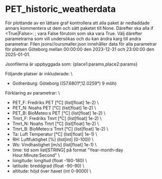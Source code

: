 # PET_historic_weatherdata
För plottande av en lättare graf kontrollera att alla paket är nedladdade annars kommentera ut dem och sätt paketet till None. 
Därefter ska alla if <True|False>: <something>; vara False förutom <whattoplot> som ska vara True.
Välj därefter parametrarna som vill undersökas och du kan ändra karg till andra parametrar.
Filen jsons//oursmaller.json innehåller data för alla parametrar för platsen Göteborg mellan 00:00:00 den 2023-12-31 och 23:00:00 den 2025-01-01.

Jsonfilerna är uppbyggada som: {place1:params,place2:params}

Följande platser är inkluderade: \
- Gothenburg: Göteborg ((57.6801°,12.0259°) 9 möh)

Förklaring av parametrar: \
- PET_F: Fredriks PET     [°C] (list[float] 1e-2) \
- PET_N: Noahs PET        [°C] (list[float] 1e-2) \
- PET_B: BioMeteo:s PET   [°C] (list[float] 1e-2) \
- Tmrt_F: Fredriks Tmrt   [°C] (list[float] 1e-2) \
- Tmrt_N: Noahs Tmrt      [°C] (list[float] 1e-2) \
- Tmrt_B: BioMeteo:s Tmrt [°C] (list[float] 1e-2) \
- Ta: Luft Temperatur [°C] (list[float] 1e-1) \
- RH: Luftfuktighet [%]    (list[int] (0-100)) \
- Ws: Vindhastighet [m/s]  (list[float] 1e-1) \
- time: tid som list[STRING] på format "Year-month-day Hour:Minute:Second" \
- longitude: longitud (float -180-180) \
- latitude: breddgrad (float -90-90) \
- altitude: höjd över havet (int 0-9000) \
